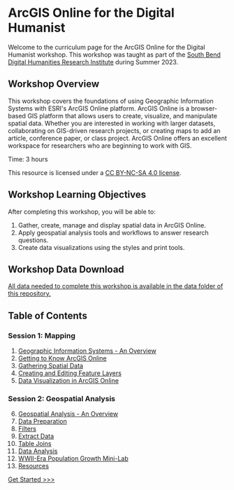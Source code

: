 # ArcGIS Online for the Digital Humanist

Welcome to the curriculum page for the ArcGIS Online for the Digital Humanist workshop. This workshop was taught as part of the [South Bend Digital Humanities Research Institute](https://dhsouthbend.org/dhri) during Summer 2023.

## Workshop Overview

This workshop covers the foundations of using Geographic Information Systems with ESRI's ArcGIS Online platform. ArcGIS Online is a browser-based GIS platform that allows users to create, visualize, and manipulate spatial data. Whether you are interested in working with larger datasets, collaborating on GIS-driven research projects, or creating maps to add an article, conference paper, or class project. ArcGIS Online offers an excellent workspace for researchers who are beginning to work with GIS.

Time: 3 hours

This resource is licensed under a [CC BY-NC-SA 4.0 license](https://creativecommons.org/licenses/by-nc-sa/4.0/).

## Workshop Learning Objectives

After completing this workshop, you will be able to:

1. Gather, create, manage and display spatial data in ArcGIS Online.
2. Apply geospatial analysis tools and workflows to answer research questions.
3. Create data visualizations using the styles and print tools.

## Workshop Data Download

[All data needed to complete this workshop is available in the data folder of this repository.](https://github.com/jacobmswisher/ArcGIS-Online-for-the-Digital-Humanist/tree/main/Data)

## Table of Contents

### Session 1: Mapping

1. [Geographic Information Systems - An Overview](Sections/a.md)
2. [Getting to Know ArcGIS Online](Sections/b.md)
3. [Gathering Spatial Data](Sections/c.md)
4. [Creating and Editing Feature Layers](Sections/d.md)
5. [Data Visualization in ArcGIS Online](Sections/e.md)

### Session 2: Geospatial Analysis

6. [Geospatial Analysis - An Overview](Sections/f.md)
7. [Data Preparation](Sections/g.md)
8. [Filters](Sections/h.md)
9. [Extract Data](Sections/i.md)
10. [Table Joins](Sections/j.md)
11. [Data Analysis](Sections/k.md)
12. [WWII-Era Population Growth Mini-Lab](Sections/l.md)
13. [Resources](Sections/m.md)

[Get Started >>>](Sections/a.md)  
